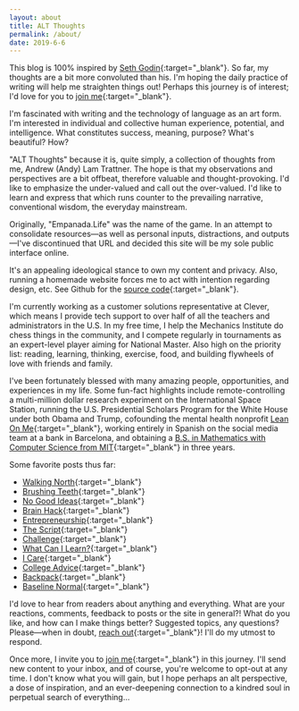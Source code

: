 ```yaml
---
layout: about
title: ALT Thoughts
permalink: /about/
date: 2019-6-6
---
```


This blog is 100% inspired by [Seth Godin](https://seths.blog/2019/06/writing-not-plastics-not-wall-street/){:target="_blank"}. So far, my thoughts are a bit more convoluted than his. I'm hoping the daily practice of writing will help me straighten things out! Perhaps this journey is of interest; I'd love for you to [join me](https://forms.gle/TngB7wUG2V2YVB6D9){:target="_blank"}.

I'm fascinated with writing and the technology of language as an art form. I'm interested in individual and collective human experience, potential, and intelligence. What constitutes success, meaning, purpose? What's beautiful? How?

"ALT Thoughts" because it is, quite simply, a collection of thoughts from me, Andrew (Andy) Lam Trattner. The hope is that my observations and perspectives are a bit offbeat, therefore valuable and thought-provoking. I'd like to emphasize the under-valued and call out the over-valued. I'd like to learn and express that which runs counter to the prevailing narrative, conventional wisdom, the everyday mainstream.

Originally, "Empanada.Life" was the name of the game. In an attempt to consolidate resources&mdash;as well as personal inputs, distractions, and outputs&mdash;I've discontinued that URL and decided this site will be my sole public interface online.

It's an appealing ideological stance to own my content and privacy. Also, running a homemade website forces me to act with intention regarding design, etc. See Github for the [source code](https://github.com/trattner/trattner.github.io/){:target="_blank"}.

I'm currently working as a customer solutions representative at Clever, which means I provide tech support to over half of all the teachers and administrators in the U.S. In my free time, I help the Mechanics Institute do chess things in the community, and I compete regularly in tournaments as an expert-level player aiming for National Master. Also high on the priority list: reading, learning, thinking, exercise, food, and building flywheels of love with friends and family.

I've been fortunately blessed with many amazing people, opportunities, and experiences in my life. Some fun-fact highlights include remote-controlling a multi-million dollar research experiment on the International Space Station, running the U.S. Presidential Scholars Program for the White House under both Obama and Trump, cofounding the mental health nonprofit [Lean On Me](https://lean0n.me/){:target="_blank"}, working entirely in Spanish on the social media team at a bank in Barcelona, and obtaining a [B.S. in Mathematics with Computer Science from MIT](/img/mit-diploma.png){:target="_blank"} in three years.

Some favorite posts thus far:
- [Walking North](
https://andytrattner.com/walking-north.html){:target="_blank"}
- [Brushing Teeth](https://andytrattner.com/brushing-teeth.html){:target="_blank"}
- [No Good Ideas](https://andytrattner.com/no-good-ideas.html){:target="_blank"}
- [Brain Hack](https://andytrattner.com/brain-hack.html){:target="_blank"}
- [Entrepreneurship](https://andytrattner.com/entrepreneurship.html){:target="_blank"}
- [The Script](https://andytrattner.com/the-script.html){:target="_blank"}
- [Challenge](https://andytrattner.com/challenge.html){:target="_blank"}
- [What Can I Learn?](https://andytrattner.com/what-can-i-learn.html){:target="_blank"}
- [I Care](https://andytrattner.com/i-care.html){:target="_blank"}
- [College Advice](https://andytrattner.com/college-advice.html){:target="_blank"}
- [Backpack](https://andytrattner.com/backpack.html){:target="_blank"}
- [Baseline Normal](https://andytrattner.com/normal.html){:target="_blank"}

I'd love to hear from readers about anything and everything. What are your reactions, comments, feedback to posts or the site in general?! What do you like, and how can I make things better? Suggested topics, any questions? Please&mdash;when in doubt, [reach out](https://forms.gle/kwANcR9NaYDAHDD16){:target="_blank"}! I'll do my utmost to respond.

Once more, I invite you to [join me](https://forms.gle/TngB7wUG2V2YVB6D9){:target="_blank"} in this journey. I'll send new content to your inbox, and of course, you're welcome to opt-out at any time. I don't know what you will gain, but I hope perhaps an alt perspective, a dose of inspiration, and an ever-deepening connection to a kindred soul in perpetual search of everything...
